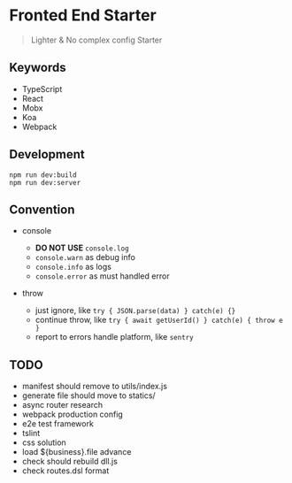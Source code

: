 # Fronted End Starter

> Lighter & No complex config Starter

## Keywords

* TypeScript
* React
* Mobx
* Koa
* Webpack

## Development

```
npm run dev:build
npm run dev:server
```

## Convention
* console
  * __DO NOT USE__ `console.log`
  * `console.warn` as debug info
  * `console.info` as logs
  * `console.error` as must handled error

* throw
  * just ignore, like `try { JSON.parse(data) } catch(e) {} `
  * continue throw, like `try { await getUserId() } catch(e) { throw e } `
  * report to errors handle platform, like `sentry`


## TODO
* manifest should remove to utils/index.js
* generate file should move to statics/
* async router research
* webpack production config
* e2e test framework
* tslint
* css solution
* load ${business}.file advance
* check should rebuild dll.js
* check routes.dsl format



